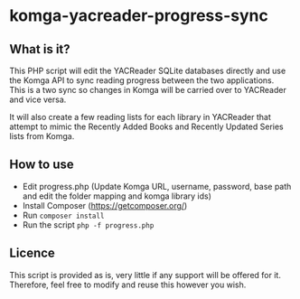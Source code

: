 # komga-yacreader-progress-sync

## What is it?

This PHP script will edit the YACReader SQLite databases directly and use the Komga API to sync reading progress between the two applications.  
This is a two sync so changes in Komga will be carried over to YACReader and vice versa.

It will also create a few reading lists for each library in YACReader that attempt to mimic the Recently Added Books and Recently Updated Series lists from Komga.

## How to use

 * Edit progress.php (Update Komga URL, username, password, base path and edit the folder mapping and komga library ids)
 * Install Composer (https://getcomposer.org/)
 * Run `composer install`
 * Run the script `php -f progress.php`

## Licence

This script is provided as is, very little if any support will be offered for it.  Therefore, feel free to modify and reuse this however you wish.